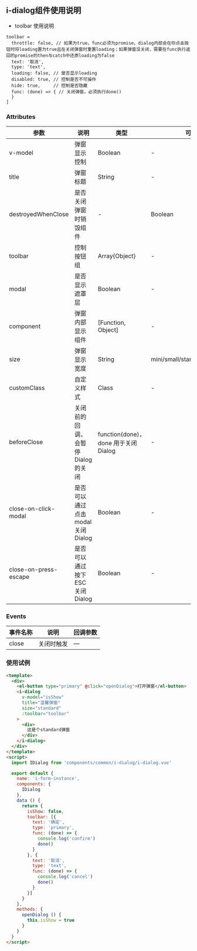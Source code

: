## i-dialog组件使用说明
- toolbar 使用说明
```
toolbar =
  throttle: false, // 如果为true，func必须为promise，dialog内部会在你点击按钮时将loading置为true且在关闭弹窗时重置loading；如果弹窗没关闭，需要在func执行返回的promise的then与catch中还原loading为false
  text: '取消',
  type: 'text',
  loading: false, // 是否显示loading
  disabled: true, // 控制是否不可操作
  hide: true,     // 控制是否隐藏
  func: (done) => { // 关闭弹窗，必须执行done()
  }
]
```
### Attributes

参数 | 说明 | 类型 | 可选值 | 默认值
--- | --- | --- | --- | --- |
v-model | 弹窗显示控制 | Boolean | - | false
title | 弹窗标题 | String | - | -
destroyedWhenClose | 是否关闭弹窗时销毁组件 | - | Boolean | false
toolbar | 控制按钮组 | Array{Object} | -  | -
modal | 是否显示遮罩层 | Boolean | - | true
component | 弹窗内部显示组件 | [Function, Object] | - | -
size | 弹窗显示宽度 | String | mini/small/standard/large/huge | standard
customClass | 自定义样式 | Class | - | -
beforeClose | 关闭前的回调，会暂停 Dialog 的关闭 | function(done)，done 用于关闭 Dialog | - | -
close-on-click-modal | 是否可以通过点击 modal 关闭 Dialog | Boolean | - | true
close-on-press-escape | 是否可以通过按下 ESC 关闭 Dialog | Boolean | - | true
### Events

事件名称 | 说明 | 回调参数
---|--- | --- |
close | 关闭时触发 | —

### 使用试例
```html
<template>
  <div>
    <el-button type="primary" @click="openDialog">打开弹窗</el-button>
    <i-dialog
      v-model="isShow"
      title="温馨弹窗"
      size="standard"
      :toolbar="toolbar"
    >
      <div>
        这是个standard弹窗
      </div>
    </i-dialog>
  </div>
</template>
<script>
  import IDialog from 'components/common/i-dialog/i-dialog.vue'

  export default {
    name: 'i-form-instance',
    components: {
      IDialog
    },
    data () {
      return {
        isShow: false,
        toolbar: [{
          text: '确定',
          type: 'primary',
          func: (done) => {
            console.log('confirm')
            done()
          }
        }, {
          text: '取消',
          type: 'text',
          func: (done) => {
            console.log('cancel')
            done()
          }
        }]
      }
    },
    methods: {
      openDialog () {
        this.isShow = true
      }
    }
  }
</script>


```
